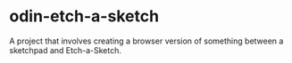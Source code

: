 # odin-etch-a-sketch
A project that involves creating a browser version of something between a sketchpad and Etch-a-Sketch.
